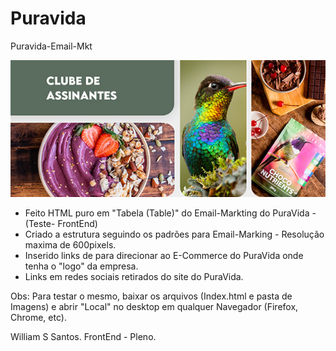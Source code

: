 # Puravida
Puravida-Email-Mkt

<img src="https://github.com/willhalen/puravida/blob/main/imagens/email-mkt-01.jpg">

- Feito HTML puro em "Tabela (Table)" do Email-Markting do PuraVida - (Teste- FrontEnd)
- Criado a estrutura seguindo os padrões para Email-Marking - Resolução maxima de 600pixels.
- Inserido links de para direcionar ao E-Commerce do PuraVida onde tenha o "logo" da empresa.
- Links em redes sociais retirados do site do PuraVida.

Obs: Para testar o mesmo, baixar os arquivos (Index.html e pasta de Imagens) e abrir "Local" no desktop em qualquer Navegador (Firefox, Chrome, etc).

William S Santos.
FrontEnd - Pleno.
